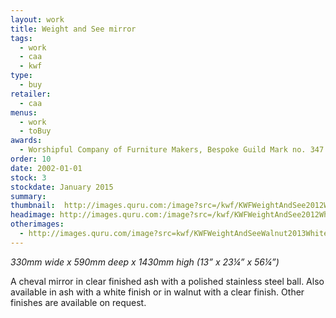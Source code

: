 ```yaml
---
layout: work
title: Weight and See mirror
tags:
  - work
  - caa
  - kwf
type:
  - buy
retailer:
  - caa
menus:
  - work
  - toBuy
awards:
  - Worshipful Company of Furniture Makers, Bespoke Guild Mark no. 347
order: 10
date: 2002-01-01
stock: 3
stockdate: January 2015
summary:
thumbnail:  http://images.quru.com:/image?src=/kwf/KWFWeightAndSee2012White.jpg&width=175&height=175&fill=%23ffffff&left=0.2267&top=0.0333&right=0.853&bottom=0.967&strip=1
headimage: http://images.quru.com:/image?src=/kwf/KWFWeightAndSee2012White.jpg&height=350&left=0.2267&top=0.0333&right=0.853&bottom=0.967&strip=1
otherimages:
  - http://images.quru.com/image?src=kwf/KWFWeightAndSeeWalnut2013White.jpg&height=175&width=175&fill=auto&strip=1
---
```

*330mm wide x 590mm deep x 1430mm high*
*(13” x 23&frac14;” x 56&frac14;”)*

A cheval mirror in clear finished ash with a polished stainless steel ball.
Also available in ash with a white finish or in walnut with a clear finish. Other finishes are available on request.
